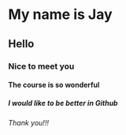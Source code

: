 # My name is Jay
## Hello
### Nice to meet you
#### The course is so wonderful
##### I would like to be better in Github
###### Thank you!!!
